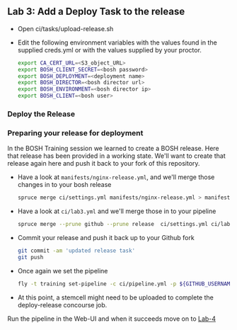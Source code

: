 ## Lab 3: Add a Deploy Task to the release
* Open ci/tasks/upload-release.sh
* Edit the following environment variables with the values found in the supplied creds.yml or with the values supplied by your proctor.

  ```bash
  export CA_CERT_URL=<S3_object_URL>
  export BOSH_CLIENT_SECRET=<bosh password>
  export BOSH_DEPLOYMENT=<deployment name>
  export BOSH_DIRECTOR=<bosh director url>
  export BOSH_ENVIRONMENT=<bosh director ip>
  export BOSH_CLIENT=<bosh user>
  ```
### Deploy the Release

### Preparing your release for deployment
In the BOSH Training session we learned to create a BOSH release. Here that release has been provided in a
working state.  We'll want to create that release again here and push it back to your fork of this repository.

- Have a look at `manifests/nginx-release.yml`, and we'll merge those changes in to your bosh release

	```bash 
	spruce merge ci/settings.yml manifests/nginx-release.yml > manifests/manifest.yml
	```

- Have a look at `ci/lab3.yml` and we'll merge those in to your pipeline

	```bash
	spruce merge --prune github --prune release  ci/settings.yml ci/lab3.yml > ci/pipeline.yml
	```

- Commit your release and push it back up to your Github fork

	```bash
	git commit -am 'updated release task'
	git push
	```

- Once again we set the pipeline 

	```bash
	fly -t training set-pipeline -c ci/pipeline.yml -p ${GITHUB_USERNAME}-pipeline
	```
	
- At this point, a stemcell might need to be uploaded to complete the deploy-release concourse job.

Run the pipeline in the Web-UI and when it succeeds move on to [Lab-4](lab-4.md)
